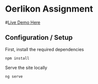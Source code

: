 # Oerlikon Assignment

#[Live Demo Here](https://oerlikon.netlify.app/)

## Configuration / Setup

First, install the required dependencies

```bash
npm install
```

Serve the site locally

```bash
ng serve
```
